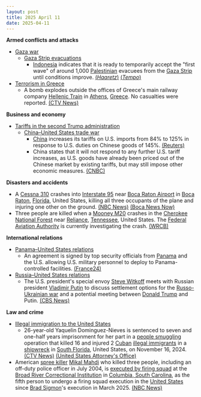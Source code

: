 ```yaml
---
layout: post
title: 2025 April 11
date: 2025-04-11
---
```



**Armed conflicts and attacks**

* [Gaza war](https://en.wikipedia.org/wiki/Gaza_war "Gaza war")
  + [Gaza Strip evacuations](https://en.wikipedia.org/wiki/Gaza_Strip_evacuations "Gaza Strip evacuations")
    - [Indonesia](https://en.wikipedia.org/wiki/Indonesia "Indonesia") indicates that it is ready to temporarily accept the "first wave" of around 1,000 [Palestinian](https://en.wikipedia.org/wiki/Palestinian "Palestinian") evacuees from the [Gaza Strip](https://en.wikipedia.org/wiki/Gaza_Strip "Gaza Strip") until conditions improve. [(*Haaretz*)](https://www.haaretz.com/world-news/asia-and-australia/2025-04-09/ty-article/indonesia-willing-to-temporarily-take-in-palestinians-until-safe-to-return-to-gaza/00000196-19b3-d412-abd7-79b37e530000) [(*Tempo*)](https://en.tempo.co/read/1995662/foreign-minister-palestinian-evacuation-to-indonesia-needs-more-dialogue)
* [Terrorism in Greece](https://en.wikipedia.org/wiki/Terrorism_in_Greece "Terrorism in Greece")
  + A bomb explodes outside the offices of Greece's main railway company [Hellenic Train](https://en.wikipedia.org/wiki/Hellenic_Train "Hellenic Train") in [Athens](https://en.wikipedia.org/wiki/Athens "Athens"), [Greece](https://en.wikipedia.org/wiki/Greece "Greece"). No casualties were reported. [(CTV News)](https://www.ctvnews.ca/world/article/suspected-bomb-strikes-near-offices-of-greek-railway-company-in-athens/)

**Business and economy**

* [Tariffs in the second Trump administration](https://en.wikipedia.org/wiki/Tariffs_in_the_second_Trump_administration "Tariffs in the second Trump administration")
  + [China–United States trade war](https://en.wikipedia.org/wiki/China%E2%80%93United_States_trade_war "China–United States trade war")
    - [China](https://en.wikipedia.org/wiki/China "China") increases its tariffs on U.S. imports from 84% to 125% in response to U.S. duties on Chinese goods of 145%. [(Reuters)](https://www.reuters.com/world/china/china-increase-tariffs-us-goods-125-up-84-finance-ministry-says-2025-04-11/)
    - China states that it will not respond to any further U.S. tariff increases, as U.S. goods have already been priced out of the Chinese market by existing tariffs, but may still impose other economic measures. [(CNBC)](https://www.cnbc.com/2025/04/11/china-strikes-back-with-125percent-tariffs-on-us-goods-starting-april-12.html)

**Disasters and accidents**

* A [Cessna 310](https://en.wikipedia.org/wiki/Cessna_310 "Cessna 310") crashes into [Interstate 95](https://en.wikipedia.org/wiki/Interstate_95 "Interstate 95") near [Boca Raton Airport](https://en.wikipedia.org/wiki/Boca_Raton_Airport "Boca Raton Airport") in [Boca Raton](https://en.wikipedia.org/wiki/Boca_Raton%2C_Florida "Boca Raton, Florida"), [Florida](https://en.wikipedia.org/wiki/Florida "Florida"), United States, killing all three occupants of the plane and injuring one other on the ground. [(NBC News)](https://www.nbcnews.com/news/us-news/small-plane-crashes-boca-raton-airport-florida-rcna200854) [(Boca News Now)](https://bocanewsnow.com/2025/04/11/plane-crashes-in-boca-raton-two-reported-dead/)
* Three people are killed when a [Mooney M20](https://en.wikipedia.org/wiki/Mooney_M20 "Mooney M20") crashes in the [Cherokee National Forest](https://en.wikipedia.org/wiki/Cherokee_National_Forest "Cherokee National Forest") near [Reliance](https://en.wikipedia.org/wiki/Reliance%2C_Tennessee "Reliance, Tennessee"), [Tennessee](https://en.wikipedia.org/wiki/Tennessee "Tennessee"), United States. The [Federal Aviation Authority](https://en.wikipedia.org/wiki/Federal_Aviation_Authority "Federal Aviation Authority") is currently investigating the crash. [(WRCB)](https://www.local3news.com/local-news/update-three-people-dead-following-plane-crash-in-cherokee-national-forest/article_bca57b6c-e6fb-4e84-afc4-5fd51d66ef31.html)

**International relations**

* [Panama–United States relations](https://en.wikipedia.org/wiki/Panama%E2%80%93United_States_relations "Panama–United States relations")
  + An agreement is signed by top security officials from [Panama](https://en.wikipedia.org/wiki/Panama "Panama") and the U.S. allowing U.S. military personnel to deploy to Panama-controlled facilities. [(France24)](https://www.france24.com/en/live-news/20250411-panama-deal-allows-us-to-deploy-troops-to-canal)
* [Russia–United States relations](https://en.wikipedia.org/wiki/Russia%E2%80%93United_States_relations "Russia–United States relations")
  + The U.S. president's special envoy [Steve Witkoff](https://en.wikipedia.org/wiki/Steve_Witkoff "Steve Witkoff") meets with Russian president [Vladimir Putin](https://en.wikipedia.org/wiki/Vladimir_Putin "Vladimir Putin") to discuss settlement options for the [Russo-Ukrainian war](https://en.wikipedia.org/wiki/Russo-Ukrainian_war "Russo-Ukrainian war") and a potential meeting between [Donald Trump](https://en.wikipedia.org/wiki/Donald_Trump "Donald Trump") and Putin. [(CBS News)](https://www.cbsnews.com/news/steve-witkoff-trump-envoy-in-russia-kremlin/)

**Law and crime**

* [Illegal immigration to the United States](https://en.wikipedia.org/wiki/Illegal_immigration_to_the_United_States "Illegal immigration to the United States")
  + 26-year-old Yaquelin Dominguez-Nieves is sentenced to seven and one-half years imprisonment for her part in a [people smuggling](https://en.wikipedia.org/wiki/People_smuggling "People smuggling") operation that killed 16 and injured 2 [Cuban](https://en.wikipedia.org/wiki/Cuba "Cuba") [illegal immigrants](https://en.wikipedia.org/wiki/Illegal_immigration "Illegal immigration") in a [shipwreck](https://en.wikipedia.org/wiki/Shipwreck "Shipwreck") in [South Florida](https://en.wikipedia.org/wiki/South_Florida "South Florida"), United States, on November 16, 2024. [(CTV News)](https://www.ctvnews.ca/world/article/cuban-woman-gets-7-12-years-in-prison-for-human-smuggling-conspiracy-that-led-to-16-deaths/) [(United States Attorney's Office)](https://www.justice.gov/usao-sdfl/pr/deadly-illegal-alien-smuggling-venture-leads-federal-prison-sentence-cuban-national)
* American [spree killer](https://en.wikipedia.org/wiki/Spree_killer "Spree killer") [Mikal Mahdi](https://en.wikipedia.org/wiki/Mikal_Mahdi "Mikal Mahdi") who killed three people, including an off-duty police officer in July 2004, is [executed by firing squad](https://en.wikipedia.org/wiki/Execution_by_firing_squad "Execution by firing squad") at the [Broad River Correctional Institution](https://en.wikipedia.org/wiki/Broad_River_Correctional_Institution "Broad River Correctional Institution") in [Columbia, South Carolina](https://en.wikipedia.org/wiki/Columbia%2C_South_Carolina "Columbia, South Carolina"), as the fifth person to undergo a firing squad execution in the [United States](https://en.wikipedia.org/wiki/United_States "United States") since [Brad Sigmon](https://en.wikipedia.org/wiki/Brad_Sigmon "Brad Sigmon")'s execution in March 2025. [(NBC News)](https://www.nbcnews.com/news/us-news/south-carolina-firing-squad-mikal-mahdi-rcna200963)
